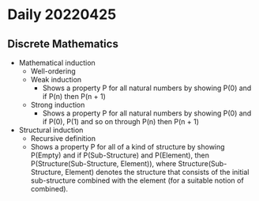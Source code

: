 Daily 20220425
===

## Discrete Mathematics
- Mathematical induction
  - Well-ordering
  - Weak induction
    - Shows a property P for all natural numbers by showing P(0) and if P(n) then P(n + 1)
  - Strong induction
    - Shows a property P for all natural numbers by showing P(0) and if P(0), P(1) and so on through P(n) then P(n + 1)
- Structural induction
  - Recursive definition
  - Shows a property P for all of a kind of structure by showing P(Empty) and if P(Sub-Structure) and P(Element), then P(Structure(Sub-Structure, Element)), where Structure(Sub-Structure, Element) denotes the structure that consists of the initial sub-structure combined with the element (for a suitable notion of combined).